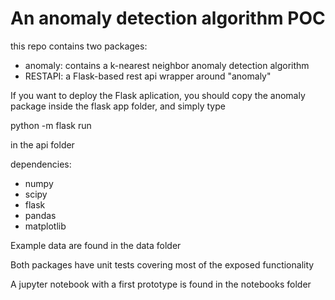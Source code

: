 # An anomaly detection algorithm POC

this repo contains two packages:
* anomaly: contains a k-nearest neighbor anomaly detection algorithm
* RESTAPI: a Flask-based rest api wrapper around "anomaly"

If you want to deploy the Flask aplication, you should copy the anomaly package inside the flask app folder, and simply type

python -m flask run 

in the api folder

dependencies:
* numpy
* scipy
* flask
* pandas
* matplotlib


Example data are found in the data folder

Both packages have unit tests covering most of the exposed functionality

A jupyter notebook with a first prototype is found in the notebooks folder
